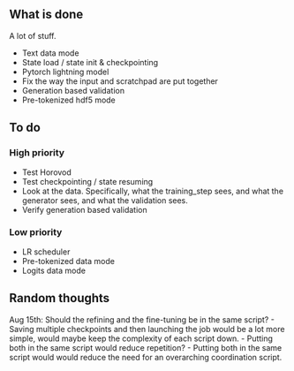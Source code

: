 ## What is done
A lot of stuff. 
 - Text data mode 
 - State load / state init & checkpointing
 - Pytorch lightning model
 - Fix the way the input and scratchpad are put together
 - Generation based validation
 - Pre-tokenized hdf5 mode

## To do
### High priority
 - Test Horovod
 - Test checkpointing / state resuming
 - Look at the data. Specifically, what the training_step sees, and what the generator sees, and what the validation sees.
 - Verify generation based validation

### Low priority
 - LR scheduler
 - Pre-tokenized data mode
 - Logits data mode

 ## Random thoughts
 Aug 15th:
    Should the refining and the fine-tuning be in the same script? 
     - Saving multiple checkpoints and then launching the job would be a lot more simple, would maybe keep the complexity of each script down.
     - Putting both in the same script would reduce repetition? 
     - Putting both in the same script would would reduce the need for an overarching coordination script.
    

   